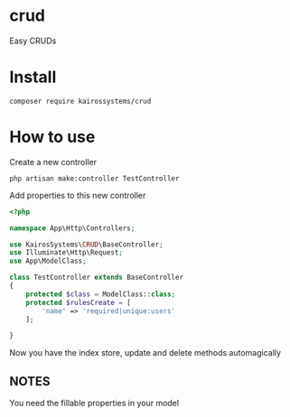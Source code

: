 # crud
Easy CRUDs

# Install
```
composer require kairossystems/crud
```

# How to use

Create a new controller
```
php artisan make:controller TestController
```

Add properties to this new controller
```php
<?php

namespace App\Http\Controllers;

use KairosSystems\CRUD\BaseController;
use Illuminate\Http\Request;
use App\ModelClass;

class TestController extends BaseController
{
    protected $class = ModelClass::class;
    protected $rulesCreate = [
        'name' => 'required|unique:users'
    ];

}
```
Now you have the index store, update and delete methods automagically

## NOTES
You need the fillable properties in your model
